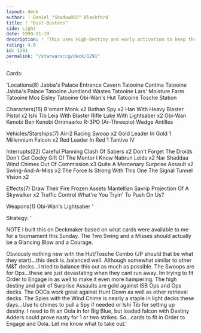 ```yaml
---
layout: deck
author: ! Daniel "Shadow865" Blackford
title: ! "Dust-Busters"
side: Light
date: 1999-11-19
description: ! "This uses High-Destiny and early activation to keep the pressure on the opponent all game."
rating: 4.0
id: 1291
permalink: "/starwarsccg/deck/1291"
---
```

Cards: 

'Locations(8)
Jabba's Palace Entrance Cavern
Tatooine Cantina
Tatooine Jabba's Palace
Tatooine Jundland Wastes
Tatooine Lars' Moisture Farm
Tatooine Mos Eisley
Tatooine Obi-Wan's Hut
Tatooine Tosche Station

Characters(15)
B'omarr Monk  x2
Bothan Spy  x2
Han With Heavy Blaster Pistol  x2
Ishi Tib
Leia With Blaster Rifle
Luke With Lightsaber  x2
Obi-Wan Kenobi
Ben Kenobi
Orrimaarko
R-3PO (Ar-Threepio)
Wedge Antilles

Vehicles/Starships(7)
Air-2 Racing Swoop  x2
Gold Leader In Gold 1
Millennium Falcon  x2
Red Leader In Red 1
Tantive IV

Interrupts(22)
Careful Planning
Clash Of Sabers  x2
Don't Forget The Droids
Don't Get Cocky
Gift Of The Mentor
I Know
Nabrun Leids  x2
Nar Shaddaa Wind Chimes
Out Of Commission  x3
Quite A Mercenary
Surprise Assault  x2
Swing-And-A-Miss  x2
The Force Is Strong With This One
The Signal
Tunnel Vision  x2

Effects(7)
Draw Their Fire
Frozen Assets
Mantellian Savrip
Projection Of A Skywalker  x2
Traffic Control
What're You Tryin' To Push On Us?

Weapons(1)
Obi-Wan's Lightsaber
'

Strategy: '

NOTE I built this on Deckmaker based on what cards were available to me for a tournament this
Sunday. The Two Swing and a Misses should actually be a Glancing Blow and a Courage.

Obviously nothing new with the Hut/Tosche Combo (JP should that be what they start)...this deck is..balanced well. Although somewhat similar to other M&T decks...I tried to balance this out as much as possible. The Swoops are for Ops...these are just devastating when they cant run away. Im trying to fit Order to Engage in as well to make it even more hampering. The high destiny and pair of Surprise Assaults are gold against ISB Ops and Ops decks. The OOCs work great against Hunt Down as well as other retrieval decks. The Spies with the Wind Chime is nearly a staple in light decks these days...Use to chimes to pull a Spy if needed or Ishi Tib for setting up destiny. I need to fit an Oola in for Big Blue, but loaded falcon with Destiny Adders could prove nasty for 1 or two strikes. So...cards to fit in Order to Engage and Oola. Let me know what to take out.'
